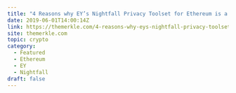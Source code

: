 ```yaml
---
title: "4 Reasons why EY’s Nightfall Privacy Toolset for Ethereum is a big Thing"
date: 2019-06-01T14:00:14Z
link: https://themerkle.com/4-reasons-why-eys-nightfall-privacy-toolset-for-ethereum-is-a-big-thing/?utm_medium=RSS&utm_source=hune
site: themerkle.com
topic: crypto
category:
  - Featured
  - Ethereum
  - EY
  - Nightfall
draft: false
---
```

